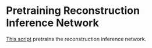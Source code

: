 # Pretraining Reconstruction Inference Network

[This script](autoencoder2_mlp_bidir_Erasure_SelectiveLoss_WithoutComma.py) pretrains the reconstruction inference network.


